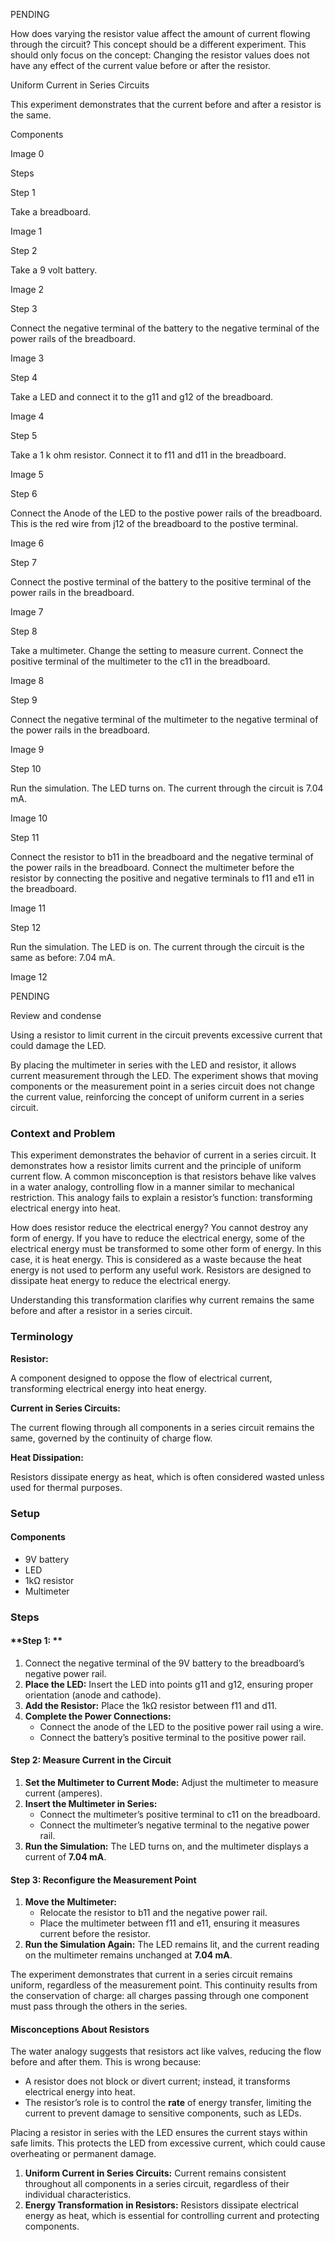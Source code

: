 PENDING

How does varying the resistor value affect the amount of current flowing through the circuit? This concept should be a different experiment. This should only focus on the concept: Changing the resistor values does not have any effect of the current value before or after the resistor.

Uniform Current in Series Circuits

This experiment demonstrates that the current before and after a resistor is the same.

Components

Image 0

Steps

Step 1

Take a breadboard.

Image 1

Step 2

Take a 9 volt battery.

Image 2

Step 3

Connect the negative terminal of the battery to the negative terminal of the power rails of the breadboard.

Image 3

Step 4

Take a LED and connect it to the g11 and g12 of the breadboard.

Image 4

Step 5

Take a 1 k ohm resistor. Connect it to f11 and d11 in the breadboard.

Image 5

Step 6

Connect the Anode of the LED to the postive power rails of the breadboard. This is the red wire from j12 of the breadboard to the postive terminal.

Image 6

Step 7

Connect the postive terminal of the battery to the positive terminal of the power rails in the breadboard.

Image 7

Step 8

Take a multimeter. Change the setting to measure current. Connect the positive terminal of the multimeter to the c11 in the breadboard.

Image 8

Step 9

Connect the negative terminal of the multimeter to the negative terminal of the power rails in the breadboard.

Image 9

Step 10

Run the simulation. The LED turns on. The current through the circuit is 7.04 mA.

Image 10

Step 11

Connect the resistor to b11 in the breadboard and the negative terminal of the power rails in the breadboard. Connect the multimeter before the resistor by connecting the positive and negative terminals to f11 and e11 in the breadboard.

Image 11

Step 12

Run the simulation. The LED is on. The current through the circuit is the same as before: 7.04 mA.

Image 12

PENDING

Review and condense

Using a resistor to limit current in the circuit prevents excessive current that could damage the LED.

By placing the multimeter in series with the LED and resistor, it allows current measurement through the LED. The experiment shows that moving components or the measurement point in a series circuit does not change the current value, reinforcing the concept of uniform current in a series circuit.

### Context and Problem

This experiment demonstrates the behavior of current in a series circuit. It demonstrates how a resistor limits current and the principle of uniform current flow. A common misconception is that resistors behave like valves in a water analogy, controlling flow in a manner similar to mechanical restriction. This analogy fails to explain a resistor’s function: transforming electrical energy into heat. 

How does resistor reduce the electrical energy? You cannot destroy any form of energy. If you have to reduce the electrical energy, some of the electrical energy must be transformed to some other form of energy. In this case, it is heat energy. This is considered as a waste because the heat energy is not used to perform any useful work. Resistors are designed to dissipate heat energy to reduce the electrical energy. 

Understanding this transformation clarifies why current remains the same before and after a resistor in a series circuit.

### Terminology

**Resistor:** 

A component designed to oppose the flow of electrical current, transforming electrical energy into heat energy.

**Current in Series Circuits:** 

The current flowing through all components in a series circuit remains the same, governed by the continuity of charge flow.

**Heat Dissipation:** 

Resistors dissipate energy as heat, which is often considered wasted unless used for thermal purposes.

### Setup

#### Components

- 9V battery
- LED
- 1kΩ resistor
- Multimeter

### Steps

#### **Step 1: **

1. Connect the negative terminal of the 9V battery to the breadboard’s negative power rail.
2. **Place the LED:** Insert the LED into points g11 and g12, ensuring proper orientation (anode and cathode).
3. **Add the Resistor:** Place the 1kΩ resistor between f11 and d11.
4. **Complete the Power Connections:**
   - Connect the anode of the LED to the positive power rail using a wire.
   - Connect the battery’s positive terminal to the positive power rail.

#### **Step 2: Measure Current in the Circuit**

1. **Set the Multimeter to Current Mode:** Adjust the multimeter to measure current (amperes).
2. **Insert the Multimeter in Series:**
   - Connect the multimeter’s positive terminal to c11 on the breadboard.
   - Connect the multimeter’s negative terminal to the negative power rail.
3. **Run the Simulation:** The LED turns on, and the multimeter displays a current of **7.04 mA**.

#### **Step 3: Reconfigure the Measurement Point**

1. **Move the Multimeter:**
   - Relocate the resistor to b11 and the negative power rail.
   - Place the multimeter between f11 and e11, ensuring it measures current before the resistor.
2. **Run the Simulation Again:** The LED remains lit, and the current reading on the multimeter remains unchanged at **7.04 mA**.

The experiment demonstrates that current in a series circuit remains uniform, regardless of the measurement point. This continuity results from the conservation of charge: all charges passing through one component must pass through the others in the series.

#### Misconceptions About Resistors

The water analogy suggests that resistors act like valves, reducing the flow before and after them. This is wrong because:

- A resistor does not block or divert current; instead, it transforms electrical energy into heat.
- The resistor’s role is to control the **rate** of energy transfer, limiting the current to prevent damage to sensitive components, such as LEDs.

Placing a resistor in series with the LED ensures the current stays within safe limits. This protects the LED from excessive current, which could cause overheating or permanent damage.

1. **Uniform Current in Series Circuits:** Current remains consistent throughout all components in a series circuit, regardless of their individual characteristics.
2. **Energy Transformation in Resistors:** Resistors dissipate electrical energy as heat, which is essential for controlling current and protecting components.
